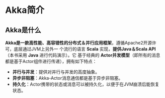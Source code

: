 Akka简介
================================================================================
## Akka是什么
**Akka是一款高性能、高容错性的分布式＆并行应用框架**，遵循Apache2开源许可，底层通过JVM上另外一
个流行的语言 **Scala** 实现，**提供Java＆Scala API**（本书采用 **Java** 进行代码演示）。它
基于经典的 **Actor并发模型**（即所有的消息都是基于Actor组件进行传递），拥有如下特点：
+ **并行与并发**：提供对并行与并发的高度抽象。
+ **异步非阻塞**：Akka-Actor消息通信都是基于异步非阻塞。
+ **持久化**：Actor携带的状态或消息可以被持久化，以便于在JVM崩溃后能恢复状态。

